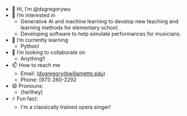 - 👋 Hi, I’m @dsgregorywu
- 👀 I’m interested in 
  - Generative AI and machine learning to develop new teaching and learning methods for elementary school.
  - Developing software to help simulate performances for musicians.
- 🌱 I’m currently learning 
  - Python!
- 💞️ I’m looking to collaborate on
  - Anything!!
- 📫 How to reach me
  - Email: (dsgregory@willamette.edu)
  - Phone: (971) 280-2292
- 😄 Pronouns:
  - (he/they)
- ⚡ Fun fact: 
  - I'm a classically trained opera singer!

<!---
dsgregorywu/dsgregorywu is a ✨ special ✨ repository because its `README.md` (this file) appears on your GitHub profile.
You can click the Preview link to take a look at your changes.
--->
